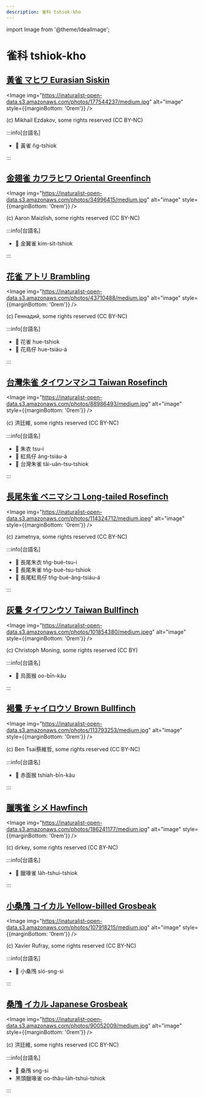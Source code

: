 ```yaml
---
description: 雀科 tshiok-kho
---
```


import Image from '@theme/IdealImage';

# 雀科 tshiok-kho

## [黃雀 マヒワ Eurasian Siskin](https://ebird.org/species/eursis)

<Image img="https://inaturalist-open-data.s3.amazonaws.com/photos/177544237/medium.jpg" alt="image" style={{marginBottom: '0rem'}} />

<p className="image-caption">
(c) Mikhail Ezdakov, some rights reserved (CC BY-NC)
</p>

:::info[台語名]

- 🎯 黃雀 n̂g-tshiok

:::

## [金翅雀 カワラヒワ Oriental Greenfinch](https://ebird.org/species/origre)

<Image img="https://inaturalist-open-data.s3.amazonaws.com/photos/34996415/medium.jpg" alt="image" style={{marginBottom: '0rem'}} />

<p className="image-caption">
(c) Aaron Maizlish, some rights reserved (CC BY-NC)
</p>

:::info[台語名]

- 🎯 金翼雀 kim-si̍t-tshiok

:::

## [花雀 アトリ Brambling](https://ebird.org/species/brambl)

<Image img="https://inaturalist-open-data.s3.amazonaws.com/photos/43710488/medium.jpg" alt="image" style={{marginBottom: '0rem'}} />

<p className="image-caption">
(c) Геннадий, some rights reserved (CC BY-NC)
</p>

:::info[台語名]

- 🎯 花雀 hue-tshiok
- 🎯 花鳥仔 hue-tsiáu-á

:::

## [台灣朱雀 タイワンマシコ Taiwan Rosefinch](https://ebird.org/species/vinros3)

<Image img="https://inaturalist-open-data.s3.amazonaws.com/photos/88986493/medium.jpg" alt="image" style={{marginBottom: '0rem'}} />

<p className="image-caption">
(c) 洪廷維, some rights reserved (CC BY-NC)
</p>

:::info[台語名]

- 🎯 朱衣 tsu-i
- 🎯 紅鳥仔 âng-tsiáu-á
- 🎯 台灣朱雀 tâi-uân-tsu-tshiok

:::

## [長尾朱雀 ベニマシコ Long-tailed Rosefinch](https://ebird.org/species/lotros1)

<Image img="https://inaturalist-open-data.s3.amazonaws.com/photos/114324712/medium.jpeg" alt="image" style={{marginBottom: '0rem'}} />

<p className="image-caption">
(c) zametnya, some rights reserved (CC BY-NC)
</p>

:::info[台語名]

- 🎯 長尾朱衣 tn̂g-bué-tsu-i
- 🎯 長尾朱雀 tn̂g-bué-tsu-tshiok
- 🎯 長尾紅鳥仔 tn̂g-bué-âng-tsiáu-á

:::

## [灰鷽 タイワンウソ Taiwan Bullfinch](https://ebird.org/species/gyhbul5)

<Image img="https://inaturalist-open-data.s3.amazonaws.com/photos/101854380/medium.jpeg" alt="image" style={{marginBottom: '0rem'}} />

<p className="image-caption">
(c) Christoph Moning, some rights reserved (CC BY)
</p>

:::info[台語名]

- 🎯 烏面猴 oo-bīn-kâu

:::

## [褐鷽 チャイロウソ Brown Bullfinch](https://ebird.org/species/brobul1)

<Image img="https://inaturalist-open-data.s3.amazonaws.com/photos/113793253/medium.jpg" alt="image" style={{marginBottom: '0rem'}} />

<p className="image-caption">
(c) Ben Tsai蔡維哲, some rights reserved (CC BY-NC)
</p>

:::info[台語名]

- 🎯 赤面猴 tshiah-bīn-kâu

:::

## [臘嘴雀 シメ Hawfinch](https://ebird.org/species/hawfin)

<Image img="https://inaturalist-open-data.s3.amazonaws.com/photos/186241177/medium.jpg" alt="image" style={{marginBottom: '0rem'}} />

<p className="image-caption">
(c) dirkey, some rights reserved (CC BY-NC)
</p>

:::info[台語名]

- 🎯 臘喙雀 la̍h-tshuì-tshiok

:::

## [小桑鳲 コイカル Yellow-billed Grosbeak](https://ebird.org/species/yebgro1)

<Image img="https://inaturalist-open-data.s3.amazonaws.com/photos/107918215/medium.jpg" alt="image" style={{marginBottom: '0rem'}} />

<p className="image-caption">
(c) Xavier Rufray, some rights reserved (CC BY-NC)
</p>

:::info[台語名]

- 🎯 小桑鳲 sió-sng-si

:::

## [桑鳲 イカル Japanese Grosbeak](https://ebird.org/species/japgro1)

<Image img="https://inaturalist-open-data.s3.amazonaws.com/photos/90052009/medium.jpg" alt="image" style={{marginBottom: '0rem'}} />

<p className="image-caption">
(c) 洪廷維, some rights reserved (CC BY-NC)
</p>

:::info[台語名]

- 🎯 桑鳲 sng-si
- 黑頭臘喙雀 oo-thâu-la̍h-tshuì-tshiok

:::
